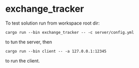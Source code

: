 # exchange_tracker

To test solution run from workspace root dir:

`cargo run --bin exchange_tracker -- -c server/config.yml`

to tun the server, then 

`cargo run --bin client -- -a 127.0.0.1:12345`

to run the client.